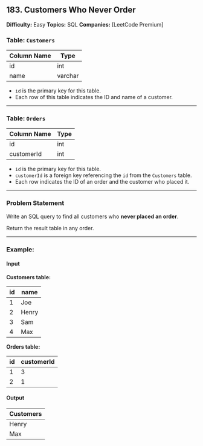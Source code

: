 ## 183. Customers Who Never Order

**Difficulty:** Easy
**Topics:** SQL
**Companies:** [LeetCode Premium]

### Table: `Customers`

| Column Name | Type    |
| ----------- | ------- |
| id          | int     |
| name        | varchar |

* `id` is the primary key for this table.
* Each row of this table indicates the ID and name of a customer.

---

### Table: `Orders`

| Column Name | Type |
| ----------- | ---- |
| id          | int  |
| customerId  | int  |

* `id` is the primary key for this table.
* `customerId` is a foreign key referencing the `id` from the `Customers` table.
* Each row indicates the ID of an order and the customer who placed it.

---

### Problem Statement

Write an SQL query to find all customers who **never placed an order**.

Return the result table in any order.

---

### Example:

#### Input

**Customers table:**

| id | name  |
| -- | ----- |
| 1  | Joe   |
| 2  | Henry |
| 3  | Sam   |
| 4  | Max   |

**Orders table:**

| id | customerId |
| -- | ---------- |
| 1  | 3          |
| 2  | 1          |

#### Output

| Customers |
| --------- |
| Henry     |
| Max       |